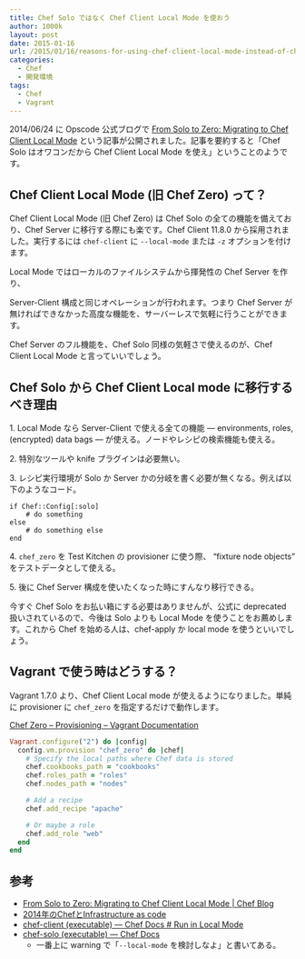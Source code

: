 ```yaml
---
title: Chef Solo ではなく Chef Client Local Mode を使おう
author: 1000k
layout: post
date: 2015-01-16
url: /2015/01/16/reasons-for-using-chef-client-local-mode-instead-of-chef-solo/
categories:
  - Chef
  - 開発環境
tags:
  - Chef
  - Vagrant
---
```

2014/06/24 に Opscode 公式ブログで <a href="http://www.getchef.com/blog/2014/06/24/from-solo-to-zero-migrating-to-chef-client-local-mode/" onclick="_gaq.push(['_trackEvent', 'outbound-article', 'http://www.getchef.com/blog/2014/06/24/from-solo-to-zero-migrating-to-chef-client-local-mode/', 'From Solo to Zero: Migrating to Chef Client Local Mode']);" >From Solo to Zero: Migrating to Chef Client Local Mode</a> という記事が公開されました。記事を要約すると「Chef Solo はオワコンだから Chef Client Local Mode を使え」ということのようです。

## Chef Client Local Mode (旧 Chef Zero) って？

Chef Client Local Mode (旧 Chef Zero) は Chef Solo の全ての機能を備えており、Chef Server に移行する際にも楽です。Chef Client 11.8.0 から採用されました。実行するには `chef-client` に `--local-mode` または `-z` オプションを付けます。

Local Mode ではローカルのファイルシステムから揮発性の Chef Server を作り、

Server-Client 構成と同じオペレーションが行われます。つまり Chef Server が無ければできなかった高度な機能を、サーバーレスで気軽に行うことができます。

Chef Server のフル機能を、Chef Solo 同様の気軽さで使えるのが、Chef Client Local Mode と言っていいでしょう。

## Chef Solo から Chef Client Local mode に移行するべき理由

1&#46; Local Mode なら Server-Client で使える全ての機能 &#8212; environments, roles, (encrypted) data bags &#8212; が使える。ノードやレシピの検索機能も使える。

2&#46; 特別なツールや knife プラグインは必要無い。

3&#46; レシピ実行環境が Solo か Server かの分岐を書く必要が無くなる。例えば以下のようなコード。

```
if Chef::Config[:solo]
    # do something
else
    # do something else
end
```

4&#46; `chef_zero` を Test Kitchen の provisioner に使う際、 &#8220;fixture node objects&#8221; をテストデータとして使える。

5&#46; 後に Chef Server 構成を使いたくなった時にすんなり移行できる。

今すぐ Chef Solo をお払い箱にする必要はありませんが、公式に deprecated 扱いされているので、今後は Solo よりも Local Mode を使うことをお薦めします。これから Chef を始める人は、chef-apply か local mode を使うといいでしょう。

## Vagrant で使う時はどうする？

Vagrant 1.7.0 より、Chef Client Local mode が使えるようになりました。単純に provisioner に `chef_zero` を指定するだけで動作します。

<a href="https://docs.vagrantup.com/v2/provisioning/chef_zero.html" onclick="_gaq.push(['_trackEvent', 'outbound-article', 'https://docs.vagrantup.com/v2/provisioning/chef_zero.html', 'Chef Zero &#8211; Provisioning &#8211; Vagrant Documentation']);" >Chef Zero &#8211; Provisioning &#8211; Vagrant Documentation</a>

```ruby
Vagrant.configure("2") do |config|
  config.vm.provision "chef_zero" do |chef|
    # Specify the local paths where Chef data is stored
    chef.cookbooks_path = "cookbooks"
    chef.roles_path = "roles"
    chef.nodes_path = "nodes"

    # Add a recipe
    chef.add_recipe "apache"

    # Or maybe a role
    chef.add_role "web"
  end
end
```

## 参考

  * <a href="http://www.getchef.com/blog/2014/06/24/from-solo-to-zero-migrating-to-chef-client-local-mode/" onclick="_gaq.push(['_trackEvent', 'outbound-article', 'http://www.getchef.com/blog/2014/06/24/from-solo-to-zero-migrating-to-chef-client-local-mode/', 'From Solo to Zero: Migrating to Chef Client Local Mode | Chef Blog']);" >From Solo to Zero: Migrating to Chef Client Local Mode | Chef Blog</a>
  * <a href="http://www.slideshare.net/YukihikoSawanobori/chef-2014" onclick="_gaq.push(['_trackEvent', 'outbound-article', 'http://www.slideshare.net/YukihikoSawanobori/chef-2014', '2014年のChefとInfrastructure as code']);" >2014年のChefとInfrastructure as code</a>
  * <a href="http://docs.opscode.com/ctl_chef_client.html#run-in-local-mode" onclick="_gaq.push(['_trackEvent', 'outbound-article', 'http://docs.opscode.com/ctl_chef_client.html#run-in-local-mode', 'chef-client (executable) — Chef Docs # Run in Local Mode']);" >chef-client (executable) — Chef Docs # Run in Local Mode</a>
  * <a href="http://docs.opscode.com/ctl_chef_solo.html" onclick="_gaq.push(['_trackEvent', 'outbound-article', 'http://docs.opscode.com/ctl_chef_solo.html', 'chef-solo (executable) — Chef Docs']);" >chef-solo (executable) — Chef Docs</a>
      * 一番上に warning で「`--local-mode` を検討しなよ」と書いてある。